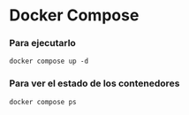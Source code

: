 # Docker Compose

### Para ejecutarlo

```
docker compose up -d
```

### Para ver el estado de los contenedores

```1
docker compose ps
```
